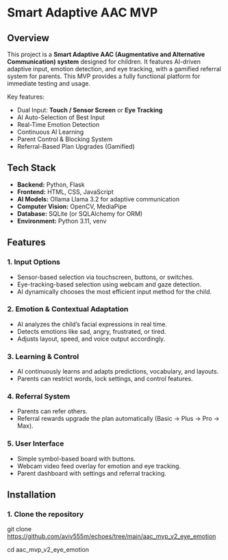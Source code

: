 # Smart Adaptive AAC MVP

## Overview
This project is a **Smart Adaptive AAC (Augmentative and Alternative Communication) system** designed for children. It features AI-driven adaptive input, emotion detection, and eye tracking, with a gamified referral system for parents. This MVP provides a fully functional platform for immediate testing and usage.

Key features:
- Dual Input: **Touch / Sensor Screen** or **Eye Tracking**
- AI Auto-Selection of Best Input
- Real-Time Emotion Detection
- Continuous AI Learning
- Parent Control & Blocking System
- Referral-Based Plan Upgrades (Gamified)

## Tech Stack
- **Backend:** Python, Flask
- **Frontend:** HTML, CSS, JavaScript
- **AI Models:** Ollama Llama 3.2 for adaptive communication
- **Computer Vision:** OpenCV, MediaPipe
- **Database:** SQLite (or SQLAlchemy for ORM)
- **Environment:** Python 3.11, venv

## Features

### 1. Input Options
- Sensor-based selection via touchscreen, buttons, or switches.
- Eye-tracking-based selection using webcam and gaze detection.
- AI dynamically chooses the most efficient input method for the child.

### 2. Emotion & Contextual Adaptation
- AI analyzes the child’s facial expressions in real time.
- Detects emotions like sad, angry, frustrated, or tired.
- Adjusts layout, speed, and voice output accordingly.

### 3. Learning & Control
- AI continuously learns and adapts predictions, vocabulary, and layouts.
- Parents can restrict words, lock settings, and control features.

### 4. Referral System
- Parents can refer others.
- Referral rewards upgrade the plan automatically (Basic → Plus → Pro → Max).

### 5. User Interface
- Simple symbol-based board with buttons.
- Webcam video feed overlay for emotion and eye tracking.
- Parent dashboard with settings and referral tracking.

## Installation

### 1. Clone the repository

git clone https://github.com/aviv555m/echoes/tree/main/aac_mvp_v2_eye_emotion

cd aac_mvp_v2_eye_emotion


